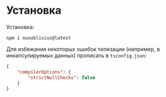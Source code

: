 # Установка

Установка:

```shell
npm i nuxoblivius@latest
```

Для избежания некоторых ошибок типизации (например, в инкапсулируемых данных) прописать в  `tsconfig.json`:
```json
{
    "compilerOptions": {
        "strictNullChecks": false
    }
}
```
